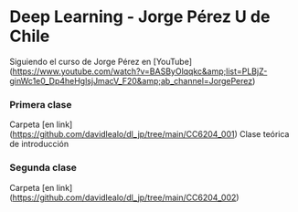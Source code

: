 # Deep Learning - Jorge Pérez U de Chile
Siguiendo el curso de Jorge Pérez en [YouTube] (https://www.youtube.com/watch?v=BASByOlqqkc&amp;list=PLBjZ-ginWc1e0_Dp4heHglsjJmacV_F20&amp;ab_channel=JorgePerez)

### Primera clase
Carpeta [en link] (https://github.com/davidlealo/dl_jp/tree/main/CC6204_001)
Clase teórica de introducción

### Segunda clase
Carpeta [en link] (https://github.com/davidlealo/dl_jp/tree/main/CC6204_002)
